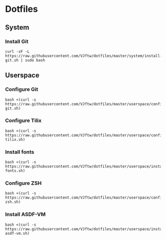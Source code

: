 # Dotfiles

## System

### Install Git

```
curl -sF -L https://raw.githubusercontent.com/VJftw/dotfiles/master/system/install-git.sh | sudo bash
```

## Userspace

### Configure Git

```
bash <(curl -s https://raw.githubusercontent.com/VJftw/dotfiles/master/userspace/configure-git.sh)
```

### Configure Tilix

```
bash <(curl -s https://raw.githubusercontent.com/VJftw/dotfiles/master/userspace/configure-tilix.sh)
```

### Install fonts

```
bash <(curl -s https://raw.githubusercontent.com/VJftw/dotfiles/master/userspace/install-fonts.sh)
```

### Configure ZSH

```
bash <(curl -s https://raw.githubusercontent.com/VJftw/dotfiles/master/userspace/configure-zsh.sh)
```

### Install ASDF-VM

```
bash <(curl -s https://raw.githubusercontent.com/VJftw/dotfiles/master/userspace/install-asdf-vm.sh)
```
